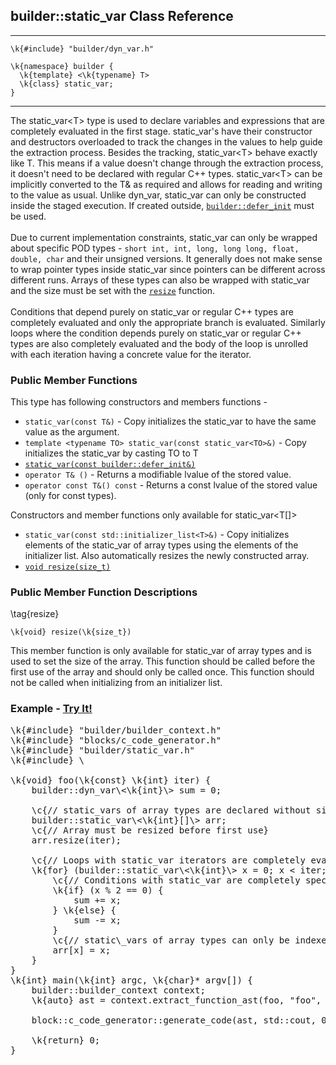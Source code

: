 ## builder::static\_var Class Reference
<hr>
	
	\k{#include} "builder/dyn_var.h"

	\k{namespace} builder {
	  \k{template} <\k{typename} T>
	  \k{class} static_var;
	}

<hr>

The static\_var\<T\> type is used to declare variables and expressions that are completely evaluated in the first stage. 
static\_var's have their constructor and destructors overloaded to track the changes in the values to help guide the 
extraction process. Besides the tracking, static\_var\<T\> behave exactly like T. This means if a value doesn't change
through the extraction process, it doesn't need to be declared with regular C++ types. static\_var\<T\> can be implicitly 
converted to the T& as required and allows for reading and writing to the value as usual. Unlike dyn\_var, static\_var 
can only be constructed inside the staged execution. If created outside, [`builder::defer_init`](defer_init.html) must be 
used. 
<br>
<br>
Due to current implementation constraints, static\_var can only be wrapped about specific POD types - `short int, int, long, long long, float, double, char` 
and their unsigned versions. It generally does not make sense to wrap pointer types inside
static\_var since pointers can be different across different runs. Arrays of these types can also be wrapped with static\_var and the size must be set with the [`resize`](static_var.html#t-resize)
function.
<br>
<br>
Conditions that depend purely on static\_var or regular C++ types are completely evaluated and only the appropriate branch is
evaluated. Similarly loops where the condition depends purely on static\_var or regular C++ types are also completely 
evaluated and the body of the loop is unrolled with each iteration having a concrete value for the iterator. 



### Public Member Functions
This type has following constructors and members functions - 

- `static_var(const T&)` - Copy initializes the static\_var to have the same value as the argument.
- `template <typename TO> static_var(const static_var<TO>&)` - Copy initializes the static\_var by casting TO to T
- [`static_var(const builder::defer_init&)`](defer_init.html)
- `operator T& ()` - Returns a modifiable lvalue of the stored value.
- `operator const T&() const` - Returns a const lvalue of the stored value (only for const types). 

Constructors and member functions only available for static\_var\<T[]\>

- `static_var(const std::initializer_list<T>&)` - Copy initializes elements of the static\_var of array types using the elements of the initializer list. Also automatically resizes the newly constructed array. 
- [`void resize(size_t)`](static_var.html#t-resize) 


### Public Member Function Descriptions

\tag{resize}

	\k{void} resize(\k{size_t})

This member function is only available for static\_var of array types and is used to set the size of the array. This function 
should be called before the first use of the array and should only be called once. This function should not be called when
initializing from an initializer list.

### Example - [Try It!](https://buildit.so/tryit/?sample=shared&pid=85433647743ea8a6ed037641b8731c0c) 

<pre class="code-box">
\k{#include} "builder/builder_context.h"
\k{#include} "blocks/c_code_generator.h"
\k{#include} "builder/static_var.h"
\k{#include} \<iostream\>

\k{void} foo(\k{const} \k{int} iter) {
    builder::dyn_var\<\k{int}\> sum = 0;

    \c{// static_vars of array types are declared without size}
    builder::static_var\<\k{int}[]\> arr;
    \c{// Array must be resized before first use}
    arr.resize(iter);

    \c{// Loops with static_var iterators are completely evaluated and unrolled}
    \k{for} (builder::static_var\<\k{int}\> x = 0; x < iter; x++) {
        \c{// Conditions with static_var are completely specialized}
        \k{if} (x % 2 == 0) {
            sum += x;
        } \k{else} {
            sum -= x;
        }
        \c{// static\_vars of array types can only be indexed by first stage values}
        arr[x] = x;
    }
}
\k{int} main(\k{int} argc, \k{char}* argv[]) {
    builder::builder_context context;
    \k{auto} ast = context.extract_function_ast(foo, "foo", 16);

    block::c_code_generator::generate_code(ast, std::cout, 0);

    \k{return} 0;
}

</pre>
